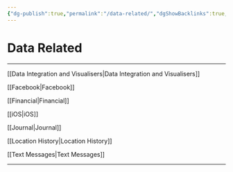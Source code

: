 ```yaml
---
{"dg-publish":true,"permalink":"/data-related/","dgShowBacklinks":true,"dgShowLocalGraph":true}
---
```



# Data Related

---

[[Data Integration and Visualisers|Data Integration and Visualisers]]

[[Facebook|Facebook]]

[[Financial|Financial]]

[[iOS|iOS]]

[[Journal|Journal]]

[[Location History|Location History]]

[[Text Messages|Text Messages]]

---